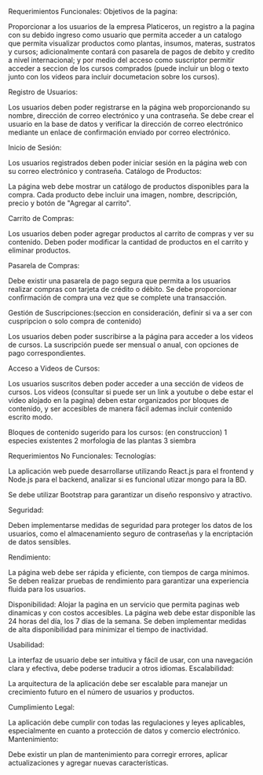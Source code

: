 Requerimientos Funcionales:
Objetivos de la pagina:

Proporcionar a los usuarios de la empresa Platiceros, un registro a la pagina con su debido ingreso como usuario que permita acceder a un catalogo que permita visualizar productos como plantas, insumos, materas, sustratos y cursos; adicionalmente contará  con pasarela de pagos de debito y credito a nivel internacional; y por medio del acceso como suscriptor permitir acceder a seccion de los cursos comprados (puede incluir un blog o texto junto con los videos para incluir documetacion sobre los cursos).

Registro de Usuarios:

Los usuarios deben poder registrarse en la página web proporcionando su nombre, dirección de correo electrónico y una contraseña.
Se debe crear el usuario en la base de datos y verificar la dirección de correo electrónico mediante un enlace de confirmación enviado por correo electrónico.

Inicio de Sesión:

Los usuarios registrados deben poder iniciar sesión en la página web con su correo electrónico y contraseña.
Catálogo de Productos:

La página web debe mostrar un catálogo de productos disponibles para la compra.
Cada producto debe incluir una imagen, nombre, descripción, precio y botón de "Agregar al carrito".

Carrito de Compras:

Los usuarios deben poder agregar productos al carrito de compras y ver su contenido.
Deben poder modificar la cantidad de productos en el carrito y eliminar productos.

Pasarela de Compras:

Debe existir una pasarela de pago segura que permita a los usuarios realizar compras con tarjeta de crédito o débito.
Se debe proporcionar confirmación de compra una vez que se complete una transacción.

Gestión de Suscripciones:(seccion en consideración, definir si va a ser con cuspripcion o solo compra de contenido)

Los usuarios deben poder suscribirse a la página para acceder a los videos de cursos.
La suscripción puede ser mensual o anual, con opciones de pago correspondientes.

Acceso a Videos de Cursos:

Los usuarios suscritos deben poder acceder a una sección de videos de cursos.
Los videos (consultar si puede ser un link a youtube o debe estar el video alojado en la pagina) deben estar organizados por bloques de contenido, y ser accesibles de manera fácil ademas incluir contenido escrito modo.

Bloques de contenido sugerido para los cursos: (en construccion)
        1 especies existentes
        2 morfologia de las plantas
        3 siembra 

Requerimientos No Funcionales:
Tecnologías:

La aplicación web puede desarrollarse utilizando React.js para el frontend y Node.js para el backend, analizar si es funcional utizar mongo para la BD.

Se debe utilizar Bootstrap para garantizar un diseño responsivo y atractivo.


Seguridad:

Deben implementarse medidas de seguridad para proteger los datos de los usuarios, como el almacenamiento seguro de contraseñas y la encriptación de datos sensibles.

Rendimiento:

La página web debe ser rápida y eficiente, con tiempos de carga mínimos.
Se deben realizar pruebas de rendimiento para garantizar una experiencia fluida para los usuarios.

Disponibilidad:
Alojar la pagina en un servicio que permita paginas web dinamicas y con costos accesibles.
La página web debe estar disponible las 24 horas del día, los 7 días de la semana.
Se deben implementar medidas de alta disponibilidad para minimizar el tiempo de inactividad.

Usabilidad:

La interfaz de usuario debe ser intuitiva y fácil de usar, con una navegación clara y efectiva, debe poderse traducir a otros idiomas.
Escalabilidad:

La arquitectura de la aplicación debe ser escalable para manejar un crecimiento futuro en el número de usuarios y productos.

Cumplimiento Legal:

La aplicación debe cumplir con todas las regulaciones y leyes aplicables, especialmente en cuanto a protección de datos y comercio electrónico.
Mantenimiento:

Debe existir un plan de mantenimiento para corregir errores, aplicar actualizaciones y agregar nuevas características.